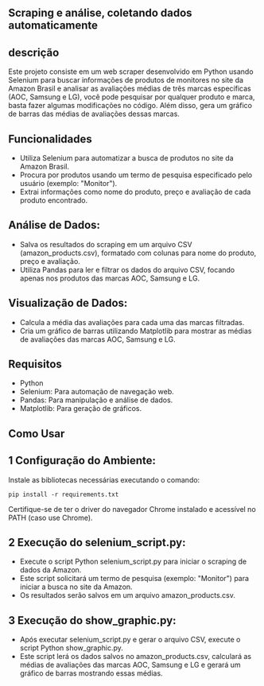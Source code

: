 ## Scraping e análise, coletando dados automaticamente


## descrição

Este projeto consiste em um web scraper desenvolvido em Python 
usando Selenium para buscar informações de produtos de monitores no site da Amazon Brasil 
e analisar as avaliações médias de três marcas específicas (AOC, Samsung e LG), você pode pesquisar por qualquer produto e marca, 
basta fazer algumas modificações no código. Além disso, 
gera um gráfico de barras das médias de avaliações dessas marcas.

## Funcionalidades 

- Utiliza Selenium para automatizar a busca de produtos no site da Amazon Brasil.
- Procura por produtos usando um termo de pesquisa especificado pelo usuário (exemplo: "Monitor").
- Extrai informações como nome do produto, preço e avaliação de cada produto encontrado.

## Análise de Dados:

- Salva os resultados do scraping em um arquivo CSV (amazon_products.csv), formatado com colunas para nome do produto, preço e avaliação.
- Utiliza Pandas para ler e filtrar os dados do arquivo CSV, focando apenas nos produtos das marcas AOC, Samsung e LG.

## Visualização de Dados:

- Calcula a média das avaliações para cada uma das marcas filtradas.
- Cria um gráfico de barras utilizando Matplotlib para mostrar as médias de avaliações das marcas AOC, Samsung e LG.

## Requisitos 

- Python
- Selenium: Para automação de navegação web.
- Pandas: Para manipulação e análise de dados.
- Matplotlib: Para geração de gráficos.

## Como Usar

## 1 Configuração do Ambiente:

Instale as bibliotecas necessárias executando o comando:
```
pip install -r requirements.txt
```
Certifique-se de ter o driver do navegador Chrome instalado e acessível no PATH (caso use Chrome).

## 2 Execução do selenium_script.py:

- Execute o script Python selenium_script.py para iniciar o scraping de dados da Amazon.
- Este script solicitará um termo de pesquisa (exemplo: "Monitor") para iniciar a busca no site da Amazon.
- Os resultados serão salvos em um arquivo amazon_products.csv.

## 3 Execução do show_graphic.py:

- Após executar selenium_script.py e gerar o arquivo CSV, execute o script Python show_graphic.py.
- Este script lerá os dados salvos no amazon_products.csv, calculará as médias de avaliações das marcas AOC, Samsung e LG e gerará um gráfico de barras mostrando essas médias.

